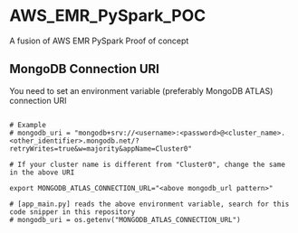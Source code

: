 # AWS_EMR_PySpark_POC
A fusion of AWS EMR PySpark Proof of concept

## MongoDB Connection URI
You need to set an environment variable (preferably MongoDB ATLAS) connection URI

```shell

# Example 
# mongodb_uri = "mongodb+srv://<username>:<password>@<cluster_name>.<other_identifier>.mongodb.net/?retryWrites=true&w=majority&appName=Cluster0"

# If your cluster name is different from "Cluster0", change the same in the above URI

export MONGODB_ATLAS_CONNECTION_URL="<above mongodb_url pattern>"

# [app_main.py] reads the above environment variable, search for this code snipper in this repository
# mongodb_uri = os.getenv("MONGODB_ATLAS_CONNECTION_URL")

```
